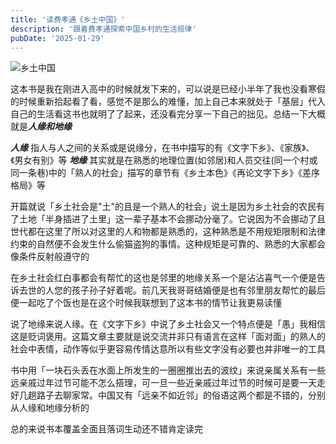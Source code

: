 ```yaml
---
title: '读费孝通《乡土中国》'
description: '跟着费孝通探索中国乡村的生活规律'
pubDate: '2025-01-29'
---
```



![乡土中国](https://www.linexic.top/img/blog/xiangtu.webp "乡土中国")

这本书是我在刚进入高中的时候就发下来的，可以说是已经小半年了我也没看寒假的时候重新拾起看了看，感觉不是那么的难懂，加上自己本来就处于「基层」代入自己的生活看这书也就明了了起来，还没看完分享一下自己的拙见。总结一下大概就是***人缘和地缘***

***人缘*** 指人与人之间的关系或是说缘分，在书中描写的有《文字下乡》、《家族》、《男女有别》等
***地缘*** 其实就是在熟悉的地理位置(如邻居)和人员交往(同一个村或同一条巷)中的「熟人的社会」描写的章节有《乡土本色》《再论文字下乡》《差序格局》等

开篇就说「乡土社会是"土"的且是一个熟人的社会」说土是因为乡土社会的农民有了土地「半身插进了土里」这一辈子基本不会挪动分毫了。它说因为不会挪动了且世代都在这里了所以对这里的人和物都是熟悉的，这种熟悉是不用规矩限制和法律约束的自然便不会发生什么偷猫盗狗的事情。这种规矩是可靠的、熟悉的大家都会像条件反射般遵守的

在乡土社会红白事都会有帮忙的这也是邻里的地缘关系一个是沾沾喜气一个便是告诉去世的人您的孩子孙子好着呢。前几天我哥哥结婚便是也有邻里朋友帮忙的最后便一起吃了个饭也是在这个时候我联想到了这本书的情节让我更易读懂

说了地缘来说人缘。在《文字下乡》中说了乡土社会又一个特点便是「愚」我相信这是贬词褒用。这篇文章主要就是说交流并非只有语言在这样「面对面」的熟人的社会中表情，动作等似乎更容易传情达意所以有些文字没有必要也并非唯一的工具

书中用「一块石头丢在水面上所发生的一圈圈推出去的波纹」来说亲属关系有一些远亲戚过年过节可能不怎么搭理，可一旦一些近亲戚过年过节的时候可是要一天走好几趟路子去聊家常。中国又有「远亲不如近邻」的俗语这两个都是不错的，分别从人缘和地缘分析的

总的来说书本覆盖全面且落词生动还不错肯定读完
